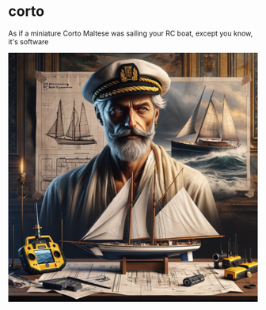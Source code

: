 # corto
As if a miniature Corto Maltese was sailing your RC boat, except you know, it's software


![corto](corto.png)
